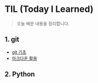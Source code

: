 # TIL (Today I Learned)

> 오늘 배운 내용을 정리합니다.

## 1. git

* [git 기초](./git.md)
* [마크다운 활용](./markdown.md)

## 2. Python
